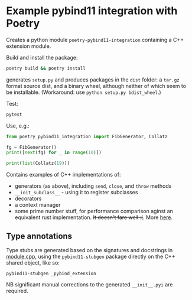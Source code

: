 # Example pybind11 integration with Poetry

Creates a python module `poetry-pybind11-integration` containing a C++ extension module.

Build and install the package:

```sh
poetry build && poetry install
```

generates `setup.py` and produces packages in the `dist` folder: a `tar.gz` format source dist, and a binary wheel, although neither of which seem to be installable. (Workaround: use `python setup.py bdist_wheel`.)

Test:

```sh
pytest
```

Use, e.g.:

```py
from poetry_pybind11_integration import FibGenerator, Collatz

fg = FibGenerator()
print([next(fg) for _ in range(10)])

print(list(Collatz(19)))
```

Contains examples of C++ implementations of:
- generators (as above), including `send`, `close`, and `throw` methods
- `__init_subclass__` - using it to register subclasses
- decorators
- a context manager
- some prime number stuff, for performance comparison aginst an equivalent rust implementation. ~~It doesn't fare well :(~~. More [here](https://github.com/virgesmith/poetry-rust-integration/).

## Type annotations

Type stubs are generated based on the signatures and docstrings in [module.cpp](src/module.cpp), using the `pybind11-stubgen` package directly on the C++ shared object, like so:

```
pybind11-stubgen _pybind_extension
```

NB significant manual corrections to the generated `__init__.pyi` are required.